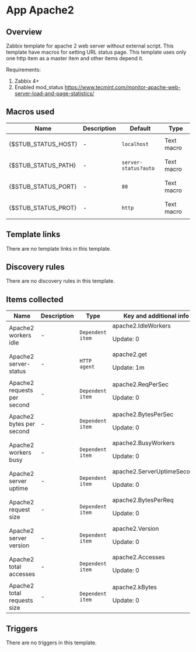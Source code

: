 # App Apache2

## Overview

Zabbix template for apache 2 web server without external script. This template have macros for setting URL status page. This template uses only one http item as a master item and other items depend it.


Requirements:


1. Zabbix 4+
2. Enabled mod\_status <https://www.tecmint.com/monitor-apache-web-server-load-and-page-statistics/>


## Macros used

|Name|Description|Default|Type|
|----|-----------|-------|----|
|{$STUB_STATUS_HOST}|<p>-</p>|`localhost`|Text macro|
|{$STUB_STATUS_PATH}|<p>-</p>|`server-status?auto`|Text macro|
|{$STUB_STATUS_PORT}|<p>-</p>|`80`|Text macro|
|{$STUB_STATUS_PROT}|<p>-</p>|`http`|Text macro|


## Template links

There are no template links in this template.

## Discovery rules

There are no discovery rules in this template.

## Items collected

|Name|Description|Type|Key and additional info|
|----|-----------|----|----|
|Apache2 workers idle|<p>-</p>|`Dependent item`|apache2.IdleWorkers<p>Update: 0</p>|
|Apache2 server-status|<p>-</p>|`HTTP agent`|apache2.get<p>Update: 1m</p>|
|Apache2 requests per second|<p>-</p>|`Dependent item`|apache2.ReqPerSec<p>Update: 0</p>|
|Apache2 bytes per second|<p>-</p>|`Dependent item`|apache2.BytesPerSec<p>Update: 0</p>|
|Apache2 workers busy|<p>-</p>|`Dependent item`|apache2.BusyWorkers<p>Update: 0</p>|
|Apache2 server uptime|<p>-</p>|`Dependent item`|apache2.ServerUptimeSeconds<p>Update: 0</p>|
|Apache2 request size|<p>-</p>|`Dependent item`|apache2.BytesPerReq<p>Update: 0</p>|
|Apache2 server version|<p>-</p>|`Dependent item`|apache2.Version<p>Update: 0</p>|
|Apache2 total accesses|<p>-</p>|`Dependent item`|apache2.Accesses<p>Update: 0</p>|
|Apache2 total requests size|<p>-</p>|`Dependent item`|apache2.kBytes<p>Update: 0</p>|


## Triggers

There are no triggers in this template.

